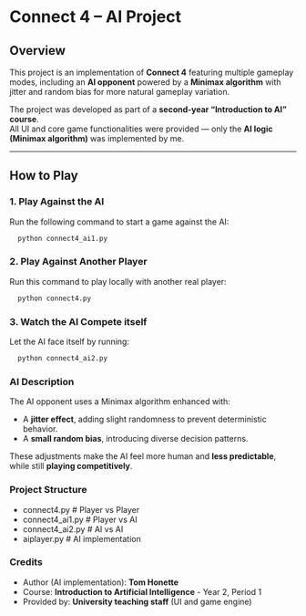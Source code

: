 # Connect 4 – AI Project

## Overview
This project is an implementation of **Connect 4** featuring multiple gameplay modes, including an **AI opponent** powered by a **Minimax algorithm** with jitter and random bias for more natural gameplay variation.  

The project was developed as part of a **second-year “Introduction to AI” course**.  
All UI and core game functionalities were provided — only the **AI logic (Minimax algorithm)** was implemented by me.

---

## How to Play

### 1. Play Against the AI
Run the following command to start a game against the AI:
```bash
  python connect4_ai1.py
```

### 2. Play Against Another Player
Run this command to play locally with another real player:
```bash
  python connect4.py
```

### 3. Watch the AI Compete itself
Let the AI face itself by running:
```bash
  python connect4_ai2.py
```

### AI Description
The AI opponent uses a Minimax algorithm enhanced with:
- A **jitter effect**, adding slight randomness to prevent deterministic behavior.
- A **small random bias**, introducing diverse decision patterns.

These adjustments make the AI feel more human and **less predictable**, while still **playing competitively**.

### Project Structure

- connect4.py  # Player vs Player
- connect4_ai1.py # Player vs AI
- connect4_ai2.py # AI vs AI
- aiplayer.py # AI implementation

### Credits
- Author (AI implementation): **Tom Honette**
- Course: **Introduction to Artificial Intelligence** - Year 2, Period 1
- Provided by: **University teaching staff** (UI and game engine)